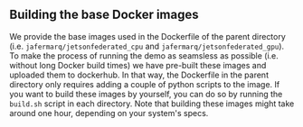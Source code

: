 
## Building the base Docker images

We provide the base images used in the Dockerfile of the parent directory (i.e. `jafermarq/jetsonfederated_cpu` and `jafermarq/jetsonfederated_gpu`). To make the process of running the demo as seamsless as possible (i.e. without long Docker build times) we have pre-built these images and uploaded them to dockerhub. In that way, the Dockerfile in the parent directory only requires adding a couple of python scripts to the image. If you want to build these images by yourself, you can do so by running the `build.sh` script in each directory. Note that building these images might take around one hour, depending on your system's specs.